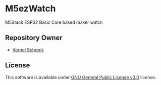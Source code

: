 # M5ezWatch
M5Stack ESP32 Basic Core based maker watch

## Repository Owner 

* [Kornel Schrenk](http://www.schrenk.hu/about/)

## License

This software is available under [GNU General Public License v3.0](../master/LICENSE) license.
